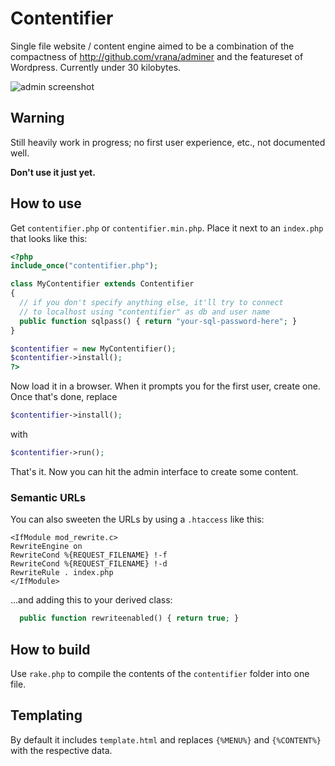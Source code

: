 # Contentifier
Single file website / content engine aimed to be a combination of the compactness
of http://github.com/vrana/adminer and the featureset of Wordpress. Currently under 30 kilobytes.

![admin screenshot](https://user-images.githubusercontent.com/1702533/27014035-87b2df36-4ef0-11e7-89fb-af5b6caf9bd5.png)

## Warning
Still heavily work in progress; no first user experience, etc., not documented well.

**Don't use it just yet.**

## How to use
Get `contentifier.php` or `contentifier.min.php`. Place it next to an `index.php` that looks like this:
``` php
<?php
include_once("contentifier.php");

class MyContentifier extends Contentifier
{
  // if you don't specify anything else, it'll try to connect
  // to localhost using "contentifier" as db and user name
  public function sqlpass() { return "your-sql-password-here"; }
}

$contentifier = new MyContentifier();
$contentifier->install();
?>
```
Now load it in a browser. When it prompts you for the first user, create one.
Once that's done, replace 
``` php
$contentifier->install();
```
with
``` php
$contentifier->run();
```
That's it. Now you can hit the admin interface to create some content.

### Semantic URLs
You can also sweeten the URLs by using a `.htaccess` like this:
```
<IfModule mod_rewrite.c>
RewriteEngine on
RewriteCond %{REQUEST_FILENAME} !-f
RewriteCond %{REQUEST_FILENAME} !-d
RewriteRule . index.php
</IfModule>
```
...and adding this to your derived class:
``` php
  public function rewriteenabled() { return true; }
```
## How to build
Use `rake.php` to compile the contents of the `contentifier` folder into one file.

## Templating
By default it includes `template.html` and replaces `{%MENU%}` and `{%CONTENT%}` with the respective data.
